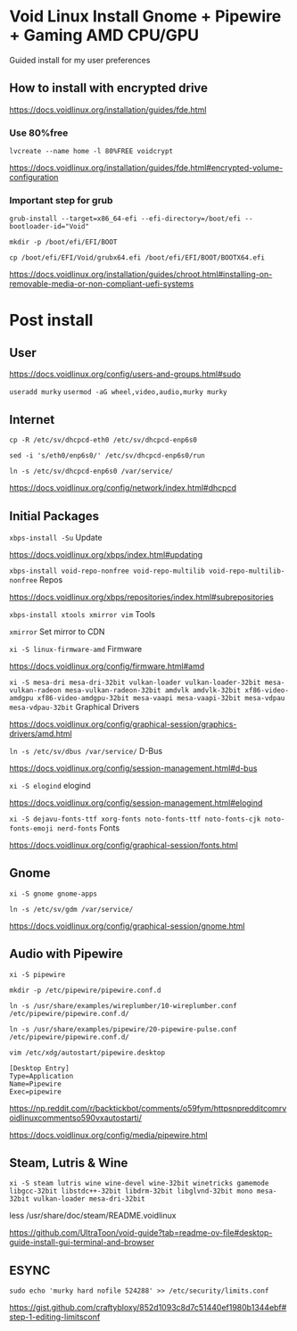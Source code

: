 # Void Linux Install Gnome + Pipewire + Gaming AMD CPU/GPU
Guided install for my user preferences


## How to install with encrypted drive

https://docs.voidlinux.org/installation/guides/fde.html

### Use 80%free

`lvcreate --name home -l 80%FREE voidcrypt`

https://docs.voidlinux.org/installation/guides/fde.html#encrypted-volume-configuration

### Important step for grub

`grub-install --target=x86_64-efi --efi-directory=/boot/efi --bootloader-id="Void"`

`mkdir -p /boot/efi/EFI/BOOT`

`cp /boot/efi/EFI/Void/grubx64.efi /boot/efi/EFI/BOOT/BOOTX64.efi`


https://docs.voidlinux.org/installation/guides/chroot.html#installing-on-removable-media-or-non-compliant-uefi-systems

# Post install

## User

https://docs.voidlinux.org/config/users-and-groups.html#sudo

`useradd murky`
`usermod -aG wheel,video,audio,murky murky`

## Internet

`cp -R /etc/sv/dhcpcd-eth0 /etc/sv/dhcpcd-enp6s0` 

`sed -i 's/eth0/enp6s0/' /etc/sv/dhcpcd-enp6s0/run`

`ln -s /etc/sv/dhcpcd-enp6s0 /var/service/`

https://docs.voidlinux.org/config/network/index.html#dhcpcd

## Initial Packages
`xbps-install -Su` Update 

https://docs.voidlinux.org/xbps/index.html#updating

`xbps-install void-repo-nonfree void-repo-multilib void-repo-multilib-nonfree` Repos

https://docs.voidlinux.org/xbps/repositories/index.html#subrepositories

`xbps-install xtools xmirror vim` Tools

`xmirror` Set mirror to CDN

`xi -S linux-firmware-amd` Firmware 

https://docs.voidlinux.org/config/firmware.html#amd

`xi -S mesa-dri mesa-dri-32bit vulkan-loader vulkan-loader-32bit mesa-vulkan-radeon mesa-vulkan-radeon-32bit amdvlk amdvlk-32bit xf86-video-amdgpu xf86-video-amdgpu-32bit mesa-vaapi mesa-vaapi-32bit mesa-vdpau mesa-vdpau-32bit` Graphical Drivers 

https://docs.voidlinux.org/config/graphical-session/graphics-drivers/amd.html

`ln -s /etc/sv/dbus /var/service/` D-Bus 

https://docs.voidlinux.org/config/session-management.html#d-bus

`xi -S elogind` elogind 

https://docs.voidlinux.org/config/session-management.html#elogind

`xi -S dejavu-fonts-ttf xorg-fonts noto-fonts-ttf noto-fonts-cjk noto-fonts-emoji nerd-fonts` Fonts 

https://docs.voidlinux.org/config/graphical-session/fonts.html

## Gnome

`xi -S gnome gnome-apps`

`ln -s /etc/sv/gdm /var/service/`

https://docs.voidlinux.org/config/graphical-session/gnome.html

## Audio with Pipewire

`xi -S pipewire`

`mkdir -p /etc/pipewire/pipewire.conf.d`

`ln -s /usr/share/examples/wireplumber/10-wireplumber.conf /etc/pipewire/pipewire.conf.d/`

`ln -s /usr/share/examples/pipewire/20-pipewire-pulse.conf /etc/pipewire/pipewire.conf.d/`

`vim /etc/xdg/autostart/pipewire.desktop`

```
[Desktop Entry]
Type=Application
Name=Pipewire
Exec=pipewire
```

https://np.reddit.com/r/backtickbot/comments/o59fym/httpsnpredditcomrvoidlinuxcommentso590vxautostarti/

https://docs.voidlinux.org/config/media/pipewire.html

## Steam, Lutris & Wine

`xi -S steam lutris wine wine-devel wine-32bit winetricks gamemode libgcc-32bit libstdc++-32bit libdrm-32bit libglvnd-32bit mono mesa-32bit vulkan-loader mesa-dri-32bit`

less /usr/share/doc/steam/README.voidlinux

https://github.com/UltraToon/void-guide?tab=readme-ov-file#desktop-guide-install-gui-terminal-and-browser

## ESYNC

`sudo echo 'murky hard nofile 524288' >> /etc/security/limits.conf`

https://gist.github.com/craftybloxy/852d1093c8d7c51440ef1980b1344ebf#step-1-editing-limitsconf
